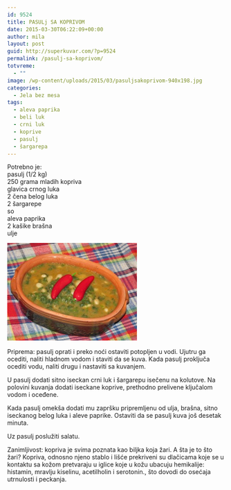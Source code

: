 ```yaml
---
id: 9524
title: PASULj SA KOPRIVOM
date: 2015-03-30T06:22:09+00:00
author: mila
layout: post
guid: http://superkuvar.com/?p=9524
permalink: /pasulj-sa-koprivom/
totvreme:
  - ""
image: /wp-content/uploads/2015/03/pasuljsakoprivom-940x198.jpg
categories:
  - Jela bez mesa
tags:
  - aleva paprika
  - beli luk
  - crni luk
  - koprive
  - pasulj
  - šargarepa
---
```

Potrebno je:  
pasulj (1/2 kg)  
250 grama mladih kopriva  
glavica crnog luka  
2 čena belog luka  
2 šargarepe  
so  
aleva paprika  
2 kašike brašna  
ulje

[<img class="alignnone size-medium wp-image-9573" src="/wp-content/uploads/2015/03/pasuljsakoprivom-300x225.jpg" alt="pasuljsakoprivom" width="300" height="225" />](/wp-content/uploads/2015/03/pasuljsakoprivom-e1430746126811.jpg)

Priprema: pasulj oprati i preko noći ostaviti potopljen u vodi. Ujutru ga ocediti, naliti hladnom vodom i staviti da se kuva. Kada pasulj proključa ocediti vodu, naliti drugu i nastaviti sa kuvanjem.

U pasulj dodati sitno iseckan crni luk i šargarepu isečenu na kolutove. Na polovini kuvanja dodati iseckane koprive, prethodno prelivene ključalom vodom i oceđene.

Kada pasulj omekša dodati mu zapršku pripremljenu od ulja, brašna, sitno iseckanog belog luka i aleve paprike. Ostaviti da se pasulj kuva još desetak minuta.

Uz pasulj poslužiti salatu.

Zanimljivost: kopriva je svima poznata kao biljka koja žari. A šta je to što žari? Kopriva, odnosno njeno stablo i lišće prekriveni su dlačicama koje se u kontaktu sa kožom pretvaraju u iglice koje u kožu ubacuju hemikalije: histamin, mravlju kiselinu, acetilholin i serotonin., što dovodi do osećaja utrnulosti i peckanja.